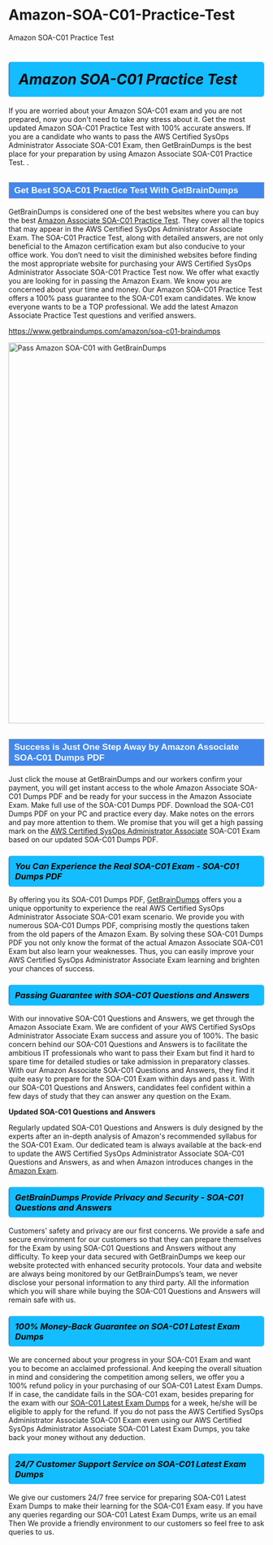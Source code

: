 # Amazon-SOA-C01-Practice-Test
Amazon SOA-C01 Practice Test
<h1><strong><span style="display: block; color: #000000; background: #14BDFF; border: 0.5px solid #AED6F1; border-left: 3px solid #3498DB; padding: .6em; border-radius: 6px;">                     <em>Amazon SOA-C01 <span class="exam_variation">Practice Test</span> </em>                </span></strong>            </h1>                        <p>If you are worried about your Amazon SOA-C01 exam and you are not prepared, now you don't need to take any stress about it.             Get the most updated Amazon SOA-C01 <span class="exam_variation">Practice Test</span> with 100% accurate answers. If you are a candidate who wants to pass the             AWS Certified SysOps Administrator Associate SOA-C01 Exam, then GetBrainDumps is the best place for your preparation by using Amazon Associate SOA-C01 <span class="exam_variation">Practice Test</span>. .</p>                        <h2 style="background: #4287ec; border: 1px solid #cccccc; padding: 5px 10px;">                <span style="color: #ffffff;">                    <span style="font-size: 11pt;">                        <span style="line-height: normal;">                            <span style="font-family: Calibri,sans-serif;">                                <strong>                                    <span style="font-size: 13.0pt;">Get Best SOA-C01 <span class="exam_variation">Practice Test</span> With GetBrainDumps</span>                                </strong>                            </span>                        </span>                    </span>                </span>            </h2>                        <p>GetBrainDumps is considered one of the best websites where you can buy the best <a href="https://www.getbraindumps.com/amazon/amazon-associate-braindumps.html">Amazon Associate SOA-C01 <span class="exam_variation">Practice Test</span></a>.             They cover all the topics that may appear in the AWS Certified SysOps Administrator Associate Exam. The SOA-C01 <span class="exam_variation">Practice Test</span>,             along with detailed answers, are not only beneficial to the Amazon certification exam but also conducive to your office work.             You don’t need to visit the diminished websites before finding the most appropriate website for purchasing your             AWS Certified SysOps Administrator Associate SOA-C01 <span class="exam_variation">Practice Test</span> now. We offer what exactly you are looking for in passing the Amazon Exam.             We know you are concerned about your time and money. Our Amazon SOA-C01 <span class="exam_variation">Practice Test</span> offers a 100% pass guarantee to the             SOA-C01 exam candidates. We know everyone wants to be a TOP professional. We add the latest Amazon Associate <span class="exam_variation">Practice Test</span> questions and verified answers.</p>                        <p><a href="https://www.getbraindumps.com/amazon/soa-c01-braindumps">https://www.getbraindumps.com/amazon/soa-c01-braindumps</a></p>                        <p><a href="https://www.getbraindumps.com/"><img src="https://www.getbraindumps.com/images/get-updated-exam-questions-with-discount-getbraindumps.jpg" class="postImage" alt="Pass Amazon SOA-C01 with GetBrainDumps" width="750"></a></p>                            <h2 style="background: #4287ec; border: 1px solid #cccccc; padding: 5px 10px;">                <span style="color: #ffffff;">                    <span style="font-size: 11pt;">                        <span style="line-height: normal;">                            <span style="font-family: Calibri,sans-serif;">                                <strong>                                    <span style="font-size: 13.0pt;">Success is Just One Step Away by Amazon Associate SOA-C01 <span class="exam_variation2">Dumps PDF</span></span>                                </strong>                            </span>                        </span>                    </span>                </span>            </h2>                        <p>Just click the mouse at GetBrainDumps and our workers confirm your payment, you will get instant access to the whole Amazon Associate SOA-C01 <span class="exam_variation2">Dumps PDF</span>             and be ready for your success in the Amazon Associate Exam. Make full use of the SOA-C01 <span class="exam_variation2">Dumps PDF</span>. Download the SOA-C01 <span class="exam_variation2">Dumps PDF</span> on your             PC and practice every day. Make notes on the errors and pay more attention to them. We promise that you will get a high passing mark on the             <a href="https://www.getbraindumps.com/amazon/soa-c01-braindumps">AWS Certified SysOps Administrator Associate</a> SOA-C01 Exam based on our updated SOA-C01 <span class="exam_variation2">Dumps PDF</span>.</p>                        <h3>                <strong>                    <span style="display: block; color: #000000; background: #14BDFF; border: 0.5px solid #AED6F1; border-left: 3px solid #3498DB; padding: .6em; border-radius: 6px;">                        <em>You Can Experience the Real SOA-C01 Exam - SOA-C01 <span class="exam_variation2">Dumps PDF</span></em>                    </span>                </strong>            </h3>                        <p>By offering you its SOA-C01 <span class="exam_variation2">Dumps PDF</span>, <a href="https://www.getbraindumps.com/">GetBrainDumps</a> offers you a unique opportunity to experience the real             AWS Certified SysOps Administrator Associate SOA-C01 exam scenario. We provide you with numerous SOA-C01 <span class="exam_variation2">Dumps PDF</span>, comprising mostly             the questions taken from the old papers of the Amazon Exam. By solving these SOA-C01 <span class="exam_variation2">Dumps PDF</span> you not only know the format of the actual             Amazon Associate SOA-C01 Exam but also learn your weaknesses. Thus, you can easily improve your             AWS Certified SysOps Administrator Associate Exam learning and brighten your chances of success.</p>                        <h3>                <strong>                    <span style="display: block; color: #000000; background: #14BDFF; border: 0.5px solid #AED6F1; border-left: 3px solid #3498DB; padding: .6em; border-radius: 6px;">                        <em>Passing Guarantee with SOA-C01 <span class="exam_variation3">Questions and Answers</span></em>                    </span>                </strong>            </h3>                        <p>With our innovative SOA-C01 <span class="exam_variation3">Questions and Answers</span>, we get through the Amazon Associate Exam. We are confident of your AWS Certified SysOps Administrator Associate Exam             success and assure you of 100%. The basic concern behind our SOA-C01 <span class="exam_variation3">Questions and Answers</span> is to facilitate the ambitious IT professionals who want to pass their             Exam but find it hard to spare time for detailed studies or take admission in preparatory classes. With our Amazon Associate SOA-C01 <span class="exam_variation3">Questions and Answers</span>, they             find it quite easy to prepare for the SOA-C01 Exam within days and pass it. With our SOA-C01 <span class="exam_variation3">Questions and Answers</span>, candidates feel confident within a few days of             study that they can answer any question on the Exam.</p>                        <p><strong>Updated SOA-C01 <span class="exam_variation3">Questions and Answers</span></strong></p>                        <p>Regularly updated SOA-C01 <span class="exam_variation3">Questions and Answers</span> is duly designed by the experts after an in-depth analysis of Amazon's recommended syllabus for the SOA-C01 Exam.             Our dedicated team is always available at the back-end to update the AWS Certified SysOps Administrator Associate SOA-C01 <span class="exam_variation3">Questions and Answers</span>,             as and when Amazon introduces changes in the <a href="https://www.getbraindumps.com/amazon-braindumps.html">Amazon Exam</a>.</p>                        <h3>                <strong>                    <span style="display: block; color: #000000; background: #14BDFF; border: 0.5px solid #AED6F1; border-left: 3px solid #3498DB; padding: .6em; border-radius: 6px;">                        <em>GetBrainDumps Provide Privacy and Security - SOA-C01 <span class="exam_variation3">Questions and Answers</span></em>                    </span>                </strong>            </h3>                        <p>Customers’ safety and privacy are our first concerns. We provide a safe and secure environment for our customers so that they can prepare themselves for the Exam by using             SOA-C01 <span class="exam_variation3">Questions and Answers</span> without any difficulty. To keep your data secured with GetBrainDumps we keep our website protected with enhanced security protocols. Your data and website             are always being monitored by our GetBrainDumps’s team, we never disclose your personal information to any third party. All the information which you will share while buying             the SOA-C01 <span class="exam_variation3">Questions and Answers</span> will remain safe with us.</p>                        <h3>                <strong>                    <span style="display: block; color: #000000; background: #14BDFF; border: 0.5px solid #AED6F1; border-left: 3px solid #3498DB; padding: .6em; border-radius: 6px;">                        <em>100% Money-Back Guarantee on SOA-C01 <span class="exam_variation4">Latest Exam Dumps</span></em>                    </span>                </strong>            </h3>                        <p>We are concerned about your progress in your SOA-C01 Exam and want you to become an acclaimed professional. And keeping the overall situation in mind and             considering the competition among sellers, we offer you a 100% refund policy in your purchasing of our SOA-C01 <span class="exam_variation4">Latest Exam Dumps</span>. If in case, the candidate fails in the             SOA-C01 exam, besides preparing for the exam with our <a href="https://www.getbraindumps.com/amazon/soa-c01-braindumps">SOA-C01 <span class="exam_variation4">Latest Exam Dumps</span></a> for a week, he/she will be eligible to apply for the refund. If you do not pass the             AWS Certified SysOps Administrator Associate SOA-C01 Exam even using our AWS Certified SysOps Administrator Associate SOA-C01 <span class="exam_variation4">Latest Exam Dumps</span>, you             take back your money without any deduction.</p>                        <h3>                <strong>                    <span style="display: block; color: #000000; background: #14BDFF; border: 0.5px solid #AED6F1; border-left: 3px solid #3498DB; padding: .6em; border-radius: 6px;">                        <em>24/7 Customer Support Service on SOA-C01 <span class="exam_variation4">Latest Exam Dumps</span></em>                    </span>                </strong>            </h3>                        <p>We give our customers 24/7 free service for preparing SOA-C01 <span class="exam_variation4">Latest Exam Dumps</span> to make their learning for the SOA-C01 Exam easy. If you have any queries regarding our             SOA-C01 <span class="exam_variation4">Latest Exam Dumps</span>, write us an email Then We provide a friendly environment to our customers so feel free to ask queries to us.</p>                    
